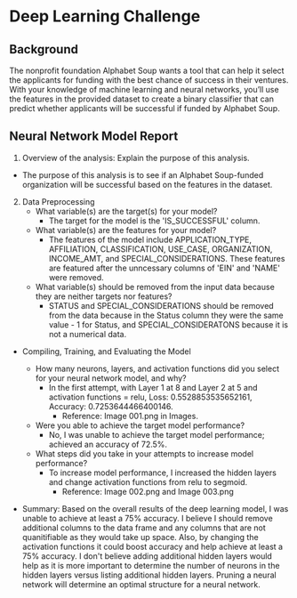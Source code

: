 # Deep Learning Challenge

## Background
The nonprofit foundation Alphabet Soup wants a tool that can help it select the applicants for funding with the best chance of success in their ventures. With your knowledge of machine learning and neural networks, you’ll use the features in the provided dataset to create a binary classifier that can predict whether applicants will be successful if funded by Alphabet Soup.

## Neural Network Model Report
1. Overview of the analysis: Explain the purpose of this analysis.
-  The purpose of this analysis is to see if an Alphabet Soup-funded organization will be successful based on the features in the dataset. 

2. Data Preprocessing
    - What variable(s) are the target(s) for your model?
        - The target for the model is the 'IS_SUCCESSFUL' column.
    - What variable(s) are the features for your model?
        - The features of the model include APPLICATION_TYPE, AFFILIATION, CLASSIFICATION, USE_CASE, ORGANIZATION, INCOME_AMT, and SPECIAL_CONSIDERATIONS. These features are featured after the unncessary columns of 'EIN' and 'NAME' were removed.
    - What variable(s) should be removed from the input data because they are neither targets nor features?
        - STATUS and SPECIAL_CONSIDERATIONS should be removed from the data because in the Status column they were the same value - 1 for Status, and SPECIAL_CONSIDERATONS because it is not a numerical data. 
* Compiling, Training, and Evaluating the Model
    - How many neurons, layers, and activation functions did you select for your neural network model, and why?
        - In the first attempt, with Layer 1 at 8 and Layer 2 at 5 and activation functions = relu, Loss: 0.5528853535652161, Accuracy: 0.7253644466400146.
            - Reference: Image 001.png in Images.
    - Were you able to achieve the target model performance?
        - No, I was unable to achieve the target model performance; achieved an accuracy of 72.5%.
    - What steps did you take in your attempts to increase model performance?
        - To increase model performance, I increased the hidden layers and change activation functions from relu to segmoid.
            - Reference: Image 002.png and Image 003.png

* Summary: Based on the overall results of the deep learning model, I was unable to achieve at least a 75% accuracy. I believe I should remove additional columns to the data frame and any columns that are not quanitifiable as they would take up space. Also, by changing the activation functions it could boost accuracy and help achieve at least a 75% accuracy. I don't believe adding additional hidden layers would help as it is more important to determine the number of neurons in the hidden layers versus listing additional hidden layers. Pruning a neural network will determine an optimal structure for a neural network.

